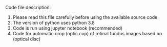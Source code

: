 Code file description:
1. Please read this file carefully before using the available source code
2. The version of python uses python 3.8
3. Code is run using jupyter notebook (recommended)
4. Code for automatic crop (optic cup) of retinal fundus images based on (optical disc)

